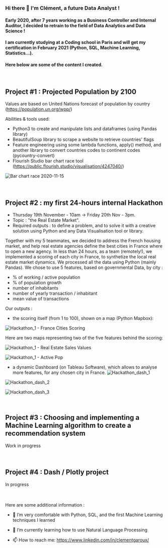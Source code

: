 ### Hi there 👋 I'm Clément, a future Data Analyst !
#### Early 2020, after 7 years working as a Business Controller and Internal Auditor, I decided to retrain to the field of Data Analytics and Data Science !
#### I am currently studying at a Coding school in Paris and will get my certification in February 2021 (Python, SQL, Machine Learning, Statistics...).  

#### Here below are some of the content I created.  

<br>


## Project #1 : Projected Population by 2100
Values are based on United Nations forecast of population by country (https://population.un.org/wpp/)

Abilities & tools used:
- Python3 to create and manipulate lists and dataframes (using Pandas library)
- BeautifulSoup library to scrape a website to retrieve countries' flags
- Feature engineering using some lambda functions, apply() method, and another library to convert countries codes to continent codes (pycountry-convert)
- Flourish Studio bar chart race tool (https://public.flourish.studio/visualisation/4247040/)
 
![Bar chart race 2020-11-15](https://user-images.githubusercontent.com/70572715/99188926-e22de600-275e-11eb-8461-5050a3e1fdf6.gif)  
<br>
<br>

## Project #2 : my first 24-hours internal Hackathon

- Thursday 19th November - 10am -> Friday 20th Nov - 3pm. 
- Topic : "the Real Estate Market". 
- Required outputs : to define a problem, and to solve it with a creative solution using Python and any Data Visualisation tool or library.

Together with my 5 teammates, we decided to address the French housing market, and help real estate agencies define the best cities in France where to open a new agency.
In less than 24 hours, as a team (remotely!), we implemented a scoring of each city in France, to synthetize the local real estate market dynamics.
We processed all the data using Python (mainly Pandas).
We chose to use 5 features, based on governmental Data, by city :
- % of working / active population
- % of population growth
- number of inhabitants
- number of yearly transaction / inhabitant
- mean value of transactions

Our outputs :
- the scoring itself (from 1 to 100), shown on a map (Python Mapbox):

![Hackathon_1 - France Cities Scoring](https://user-images.githubusercontent.com/70572715/100021096-37ae6680-2de1-11eb-9280-a7360d7c0592.png)

Here are two maps representing two of the five features behind the scoring:

![Hackathon_1 - Real Estate Sales Values](https://user-images.githubusercontent.com/70572715/100021114-41d06500-2de1-11eb-829b-bb6bf51c2bad.png)

![Hackathon_1 - Active Pop](https://user-images.githubusercontent.com/70572715/100021128-4bf26380-2de1-11eb-8474-e500df29331f.png)

- a dynamic Dashboard (on Tableau Software), which allows to analyse more features, for any chosen city in France.
![Hackathon_dash_1](https://user-images.githubusercontent.com/70572715/100077544-c4d5d780-2e42-11eb-910d-f28a35a58b08.png)

![Hackathon_dash_2](https://user-images.githubusercontent.com/70572715/100077554-c8695e80-2e42-11eb-975c-deffac361daf.png)

![Hackathon_dash_3](https://user-images.githubusercontent.com/70572715/100077565-cb644f00-2e42-11eb-9825-d52c75f532cb.png)

<br>


## Project #3 : Choosing and implementing a Machine Learning algorithm to create a recommendation system

Work in progress      
<br>
<br>

## Project #4 : Dash / Plotly project

In progress      
<br>
<br>



Here are some additional information :

- 🔭 I’m very comfortable with Python, SQL, and the first Machine Learning techniques I learned 

- 🌱 I’m currently learning how to use Natural Language Processing

- 📫 How to reach me: https://www.linkedin.com/in/clementgaroux/

